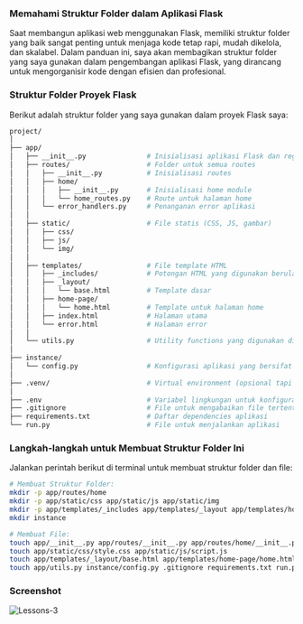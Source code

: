 <div class="space-y-3">
  <h3 class="text-lg leading-snug dark:text-zinc-300"><strong>Memahami Struktur Folder dalam Aplikasi Flask</strong></h3>
  <p>
    Saat membangun aplikasi web menggunakan Flask, memiliki struktur folder yang baik sangat penting untuk menjaga kode tetap rapi, mudah dikelola, dan skalabel. Dalam panduan ini, saya akan membagikan struktur folder yang saya gunakan dalam pengembangan aplikasi Flask, yang dirancang untuk mengorganisir kode dengan efisien dan profesional.
  </p>
</div>

<div class="space-y-3">
  <h3 class="text-lg leading-snug dark:text-zinc-300"><strong>Struktur Folder Proyek Flask</strong></h3>
  <p>
    Berikut adalah struktur folder yang saya gunakan dalam proyek Flask saya:
  </p>

```bash
project/
│
├── app/
│   ├── __init__.py               # Inisialisasi aplikasi Flask dan register blueprint
│   ├── routes/                   # Folder untuk semua routes
│   │   ├── __init__.py           # Inisialisasi routes
│   │   ├── home/
│   │   │   ├── __init__.py       # Inisialisasi home module
│   │   │   └── home_routes.py    # Route untuk halaman home
│   │   └── error_handlers.py     # Penanganan error aplikasi
│   │
│   ├── static/                   # File statis (CSS, JS, gambar)
│   │   ├── css/
│   │   ├── js/
│   │   └── img/
│   │
│   ├── templates/                # File template HTML
│   │   ├── _includes/            # Potongan HTML yang digunakan berulang
│   │   ├── _layout/
│   │   │   └── base.html         # Template dasar
│   │   ├── home-page/
│   │   │   └── home.html         # Template untuk halaman home
│   │   ├── index.html            # Halaman utama
│   │   └── error.html            # Halaman error
│   │
│   └── utils.py                  # Utility functions yang digunakan di seluruh aplikasi
│
├── instance/
│   └── config.py                 # Konfigurasi aplikasi yang bersifat rahasia
│
├── .venv/                        # Virtual environment (opsional tapi disarankan)
│
├── .env                          # Variabel lingkungan untuk konfigurasi sensitif
├── .gitignore                    # File untuk mengabaikan file tertentu saat commit
├── requirements.txt              # Daftar dependencies aplikasi
└── run.py                        # File untuk menjalankan aplikasi
```

</div>

<div class="space-y-3">
  <h3 class="text-lg leading-snug dark:text-zinc-300"><strong>Langkah-langkah untuk Membuat Struktur Folder Ini</strong></h3>
  <p>Jalankan perintah berikut di terminal untuk membuat struktur folder dan file:</p>

```bash
# Membuat Struktur Folder:
mkdir -p app/routes/home
mkdir -p app/static/css app/static/js app/static/img
mkdir -p app/templates/_includes app/templates/_layout app/templates/home-page
mkdir instance

# Membuat File:
touch app/__init__.py app/routes/__init__.py app/routes/home/__init__.py app/routes/home/home_routes.py app/routes/error_handlers.py
touch app/static/css/style.css app/static/js/script.js
touch app/templates/_layout/base.html app/templates/home-page/home.html app/templates/index.html app/templates/error.html
touch app/utils.py instance/config.py .gitignore requirements.txt run.py .env
```

</div>

<div class="space-y-3">
  <h3 class="text-lg leading-snug dark:text-zinc-300"><strong>Screenshot</strong></h3>
  <p class="rounded-xl w-full border border-zinc-200 dark:border-zinc-800">
    <img 
      src="https://res.cloudinary.com/aiiimmmm/image/upload/v1725612244/Lessons-3_ugbm5c.png" 
      alt="Lessons-3"
    />
  </p>
</div>
